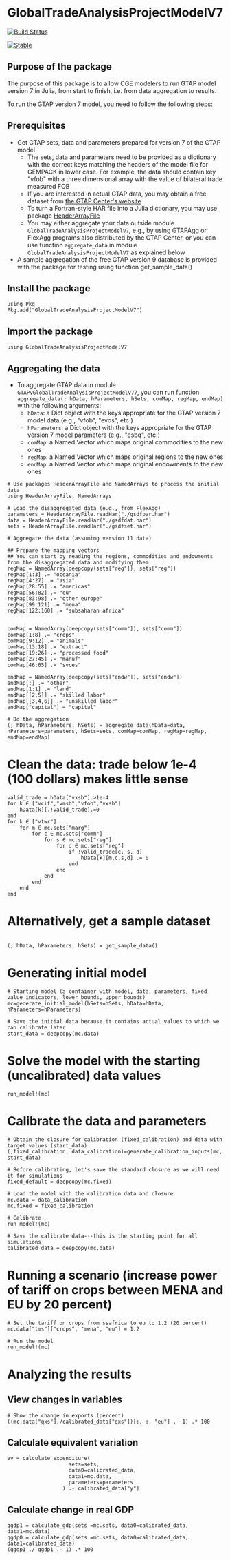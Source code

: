 # GlobalTradeAnalysisProjectModelV7

[![Build Status](https://github.com/mivanic/GlobalTradeAnalysisProjectModelV7.jl/actions/workflows/CI.yml/badge.svg?branch=master)](https://github.com/mivanic/GlobalTradeAnalysisProjectModelV7.jl/actions/workflows/CI.yml?query=branch%3Amaster)

[![Stable](https://img.shields.io/badge/docs-stable-blue.svg)](https://mivanic.github.io/GlobalTradeAnalysisProjectModelV7.jl/dev/)
## Purpose of the package

The purpose of this package is to allow CGE modelers to run GTAP model version 7 in Julia, from start to finish, i.e. from data aggregation to results.

To run the GTAP version 7 model, you need to follow the following steps:

## Prerequisites

- Get GTAP sets, data and parameters prepared for version 7 of the GTAP model
    - The sets, data and parameters need to be provided as a dictionary with the correct keys matching the headers of the model file for GEMPACK in lower case. For example, the data should contain key "vfob" with a three dimensional array with the value of bilateral trade measured FOB
    - If you are interested in actual GTAP data, you may obtain a free dataset from [the GTAP Center's website](https://www.gtap.agecon.purdue.edu/)
    - To turn a Fortran-style HAR file into a Julia dictionary, you may use package [HeaderArrayFile](https://github.com/mivanic/HeaderArrayFile.jl)
    - You may either aggregate your data outside module `GlobalTradeAnalysisProjectModelV7`, e.g., by using GTAPAgg or FlexAgg programs also distributed by the GTAP Center, or you can use function `aggregate_data` in module `GlobalTradeAnalysisProjectModelV7` as explained below
- A sample aggregation of the free GTAP version 9 database is provided with the package for testing using function get_sample_data()

## Install the package

```
using Pkg
Pkg.add("GlobalTradeAnalysisProjectModelV7")
```

## Import the package

```
using GlobalTradeAnalysisProjectModelV7
```

## Aggregating the data

- To aggregate GTAP data in module `GTAPvGlobalTradeAnalysisProjectModelV77`, you can run function `aggregate_data(; hData, hParameters, hSets, comMap, regMap, endMap)` with the following arguments:
    - `hData`: a Dict object with the keys appropriate for the GTAP version 7 model data (e.g., "vfob", "evos", etc.)
    - `hParameters`: a Dict object with the keys appropriate for the GTAP version 7 model parameters (e.g., "esbq", etc.)
    - `comMap`: a Named Vector which maps original commodities to the new ones 
    - `regMap`: a Named Vector which maps original regions to the new ones
    - `endMap`: a Named Vector which maps original endowments to the new ones
        

```
# Use packages HeaderArrayFile and NamedArrays to process the initial data
using HeaderArrayFile, NamedArrays

# Load the disaggregated data (e.g., from FlexAgg)
parameters = HeaderArrayFile.readHar("./gsdfpar.har")
data = HeaderArrayFile.readHar("./gsdfdat.har")
sets = HeaderArrayFile.readHar("./gsdfset.har")

# Aggregate the data (assuming version 11 data)

## Prepare the mapping vectors
## You can start by reading the regions, commodities and endowments from the disaggregated data and modifying them
regMap = NamedArray(deepcopy(sets["reg"]), sets["reg"])
regMap[1:3] .= "oceania"
regMap[4:27] .= "asia"
regMap[28:55] .= "americas"
regMap[56:82] .= "eu"
regMap[83:98] .= "other europe"
regMap[99:121] .= "mena"
regMap[122:160] .= "subsaharan africa"


comMap = NamedArray(deepcopy(sets["comm"]), sets["comm"])
comMap[1:8] .= "crops"
comMap[9:12] .= "animals"
comMap[13:18] .= "extract"
comMap[19:26] .= "processed food"
comMap[27:45] .= "manuf"
comMap[46:65] .= "svces"

endMap = NamedArray(deepcopy(sets["endw"]), sets["endw"])
endMap[:] .= "other"
endMap[1:1] .= "land"
endMap[[2,5]] .= "skilled labor"
endMap[[3,4,6]] .= "unskilled labor"
endMap["capital"] = "capital"

# Do the aggregation
(; hData, hParameters, hSets) = aggregate_data(hData=data, hParameters=parameters, hSets=sets, comMap=comMap, regMap=regMap, endMap=endMap)

```

# Clean the data: trade below 1e-4 (100 dollars) makes little sense

```
valid_trade = hData["vxsb"].>1e-4
for k ∈ ["vcif","vmsb","vfob","vxsb"]
    hData[k][.!valid_trade].=0
end
for k ∈ ["vtwr"]
    for m ∈ mc.sets["marg"]
        for c ∈ mc.sets["comm"]
            for s ∈ mc.sets["reg"]
                for d ∈ mc.sets["reg"]
                    if !valid_trade[c, s, d]
                        hData[k][m,c,s,d] .= 0
                    end
                end
            end
        end
    end
end
```

# Alternatively, get a sample dataset

```

(; hData, hParameters, hSets) = get_sample_data()

```

# Generating initial model

```
# Starting model (a container with model, data, parameters, fixed value indicators, lower bounds, upper bounds)
mc=generate_initial_model(hSets=hSets, hData=hData, hParameters=hParameters)

# Save the initial data because it contains actual values to which we can calibrate later
start_data = deepcopy(mc.data)
```

# Solve the model with the starting (uncalibrated) data  values

```
run_model!(mc)
```

# Calibrate the data and parameters

```
# Obtain the closure for calibration (fixed_calibration) and data with target values (start_data)
(;fixed_calibration, data_calibration)=generate_calibration_inputs(mc, start_data)

# Before calibrating, let's save the standard closure as we will need it for simulations
fixed_default = deepcopy(mc.fixed)

# Load the model with the calibration data and closure
mc.data = data_calibration
mc.fixed = fixed_calibration

# Calibrate
run_model!(mc)

# Save the calibrate data---this is the starting point for all simulations
calibrated_data = deepcopy(mc.data)
```



# Running a scenario (increase power of tariff on crops between MENA and EU by 20 percent)

```
# Set the tariff on crops from ssafrica to eu to 1.2 (20 percent)
mc.data["tms"]["crops", "mena", "eu"] = 1.2

# Run the model
run_model!(mc)

```

# Analyzing the results

## View changes in variables

```
# Show the change in exports (percent)
((mc.data["qxs"]./calibrated_data["qxs"])[:, :, "eu"] .- 1) .* 100

```

## Calculate equivalent variation

```
ev = calculate_expenditure(
                    sets=sets, 
                    data0=calibrated_data, 
                    data1=mc.data, 
                    parameters=parameters
                  ) .- calibrated_data["y"]
```

## Calculate change in real GDP

```
qgdp1 = calculate_gdp(sets =mc.sets, data0=calibrated_data, data1=mc.data)
qgdp0 = calculate_gdp(sets =mc.sets, data0=calibrated_data, data1=calibrated_data)
(qgdp1 ./ qgdp1 .- 1) .* 100
```
